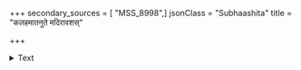+++
secondary_sources = [ "MSS_8998",]
jsonClass = "Subhaashita"
title = "कलहमातनुते मदिरावशस्"

+++

<details><summary>Text</summary>

कलहमातनुते मदिरावशस् तमिह येन निरस्यति जीवितम्।  
वृषमपास्यति संचिनुते मलं धनमपैति जनैः परिभूयते॥
</details>
